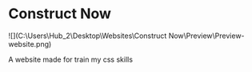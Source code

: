 # Construct Now

![](C:\Users\Hub_2\Desktop\Websites\Construct Now\Preview\Preview-website.png)

A website made for train my css skills